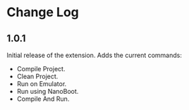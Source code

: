 # Change Log

## 1.0.1

Initial release of the extension. Adds the current commands:

* Compile Project.
* Clean Project.
* Run on Emulator.
* Run using NanoBoot.
* Compile And Run.
